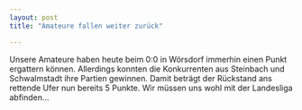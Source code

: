 ```yaml
---
layout: post
title: "Amateure fallen weiter zurück"

---
```


Unsere Amateure haben heute beim 0:0 in Wörsdorf immerhin einen Punkt ergattern können. Allerdings konnten die Konkurrenten aus Steinbach und Schwalmstadt ihre Partien gewinnen. Damit beträgt der Rückstand ans rettende Ufer nun bereits 5 Punkte. Wir müssen uns wohl mit der Landesliga abfinden...



